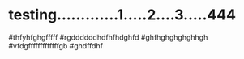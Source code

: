 # testing.............1.....2....3.....444
#thfyhfghgfffff
#rgddddddhdfhfhdghfd
#ghfhghghghghhgh
#vfdgfffffffffffffgb
#ghdffdhf

